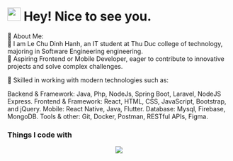 <h1><img src="https://emojis.slackmojis.com/emojis/images/1531849430/4246/blob-sunglasses.gif?1531849430" width="30"/> Hey! Nice to see you.</h1>

🌱 About Me:</br>
🌱 I am Le Chu Dinh Hanh, an IT student at Thu Duc college of technology, majoring in Software Engineering engineering.</br>
🌱 Aspiring Frontend or Mobile Developer, eager to contribute to innovative projects and solve complex challenges.</br>

🌱 Skilled in working with modern technologies such as:

Backend & Framework: Java, Php, NodeJs, Spring Boot, Laravel, NodeJS Express.
Frontend & Framework: React, HTML, CSS, JavaScript, Bootstrap, and jQuery.
Mobile: React Native, Java, Flutter.
Database: Mysql, Firebase, MongoDB.
Tools & other: Git, Docker, Postman, RESTful APIs, Figma.
<h3>Things I code with</h3>
<p align="center">
    <img src="https://skillicons.dev/icons?i=github,laravel,csharp,java,js,react,nodejs,redux,regex,mongodb,firebase,figma,css,bootstrap,docker,postman" />
</p>
